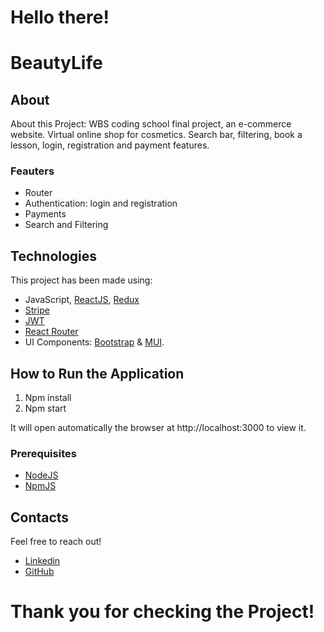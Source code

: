 # Hello there! 

# BeautyLife

## About

About this Project: WBS coding school final project, an e-commerce website.
Virtual online shop for cosmetics. Search bar, filtering, book a lesson, login, registration and payment features.

### Feauters

- Router
- Authentication: login and registration 
- Payments 
- Search and Filtering

## Technologies

This project has been made using:

- JavaScript, [ReactJS](https://reactjs.org/), [Redux](https://redux.js.org/)
- [Stripe](https://stripe.com/docs)
- [JWT](https://jwt.io/)
- [React Router](https://v5.reactrouter.com/web/guides/quick-start)
- UI Components: [Bootstrap](https://react-bootstrap.github.io/) & [MUI](https://mui.com/).

## How to Run the Application

1. Npm install
2. Npm start

It will open automatically the browser at http://localhost:3000 to view it.

### Prerequisites

- [NodeJS](https://nodejs.org/it/download/)
- [NpmJS](https://docs.npmjs.com/downloading-and-installing-node-js-and-npm)

## Contacts

Feel free to reach out!

- [Linkedin](https://www.linkedin.com/in/giulia-giovannoli/)
- [GitHub](https://github.com/GiuliaGiovannoli)


# Thank you for checking the Project!
